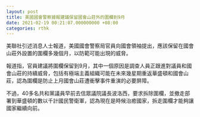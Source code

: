 ```yaml
---
layout: post
title: 美國國會警察據報建議保留國會山莊外的圍欄到9月
date: 2021-02-19 00:21:07.000000000 +08:00
categories: rthk
---
```


美聯社引述消息人士報道，美國國會警察局官員向國會領袖提出，應該保留在國會山莊外設置的圍欄多幾個月，以防範可能出現的威脅。

報道指，官員建議將圍欄保留到9月，其中一個原因是調查人員正跟進對議員和國會山莊的持續威脅，包括有極端主義組織可能在未來幾星期重返華盛頓和國會山莊，認為圍欄是防止上月國會山莊遭衝擊事件重演的必要屏障。

不過，40多名共和黨議員早前去信眾議院議長波洛西，要求拆除圍欄，並撤走部署到華盛頓的數以千計國民警衛軍，認為現在是時候治癒國家，拆走圍欄才能夠讓國家繼續向前。
